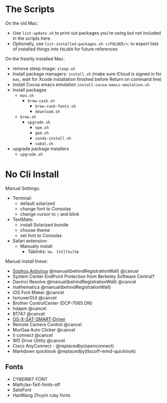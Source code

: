 # The Scripts

On the old Mac:

- Use `list-update.sh` to print out packages you're using but not included in the scripts here.
- Optionally, use `list-installed-packages.sh </FOLDER/>`: to export lists of installed things into `FOLDER` for future references

On the freshly installed Mac:

- remove sleep image: `sleep.sh`
- Install package managers: `install.sh` (make sure iCloud is signed in for `mas`, wait for Xcode installation finished before Return on command line)
- Install Cocoa emacs emulation `install-cocoa-emacs-emulation.sh`
- Install packages
	- `mas.sh`
		- `brew-cask.sh`
    		- `brew-cask-fonts.sh`
			- `download.sh`
	- `brew.sh`
		- `upgrade.sh`
			- `npm.sh`
			- `gem.sh`
			- `conda-install.sh`
			- `cabal.sh`
- upgrade package installers
	- `upgrade.sh`

# No Cli Install

Manual Settings:

- Terminal:
	- default solarized
	- change font to Consolas
	- change cursor to `|` and blink
- TextMate:  
	- install Solarized bundle
	- choose theme
	- set font to Consolas
- Safari extension:
	- Manually install
		- Tablinks: `%w. [%t](%u)%b`

Manual install these:

- [Sophos Antivirus](https://home.sophos.com/install/25032820d057eecb3e35f151a371114d/b82de6901f33736f4e43e37d013e0795) @manual(behindRegistrationWall) @cancel
- System Center EndPoint Protection from Berkeley Software Central?
- Davinci Resolve @manual(behindRegistrationWall) @cancel
- mathematica @manual(behindRegistrationWall)
- iOS Font Maker @cancel
- tsmuxerGUI @cancel
- Brother ControlCenter (DCP-7065 DN)
- hdapm @cancel
- BT747 @cancel
- [OS-X-SAT-SMART-Driver](https://binaryfruit.com/drivedx/usb-drive-support)
- Remote Camera Control @cancel
- MurGaa Auto Clicker @cancel
- ti connect @cancel
- WD Drive Utility @cancel
- Cisco AnyConnect - @replacedby(openconnect)
- Markdown quicklook @replacedby(ttscoff-mmd-quicklook)

## Fonts

- CYBERBIT FONT
- MathJax-TeX-fonts-otf
- SetoFont
- HanWang Zhuyin ruby fonts
